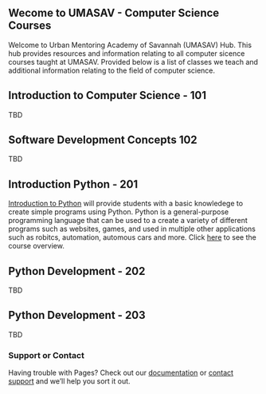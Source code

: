 ## Wecome to UMASAV - Computer Science Courses

Welcome to Urban Mentoring Academy of Savannah (UMASAV) Hub. This hub provides resources and information relating to all computer sicence courses taught at UMASAV. Provided below is a list of classes we teach and additional information relating to the field of computer science.

## Introduction to Computer Science - 101
TBD

## Software Development Concepts 102
TBD

## Introduction Python - 201
[Introduction to Python](https://github.com/brandonmichaelhunter/UMASAV/edit/gh-pages/201) will provide students with a basic knowledege to create simple programs using Python. Python is a general-purpose programming language that can be used to a create a variety of different programs such as websites, games, and used in multiple other applications such as robitcs, automation, automous cars and more. Click [here](https://github.com/brandonmichaelhunter/UMASAV/edit/gh-pages/201) to see the course overview.

## Python Development - 202
TBD

## Python Development - 203
TBD

### Support or Contact

Having trouble with Pages? Check out our [documentation](https://docs.github.com/categories/github-pages-basics/) or [contact support](https://support.github.com/contact) and we’ll help you sort it out.
